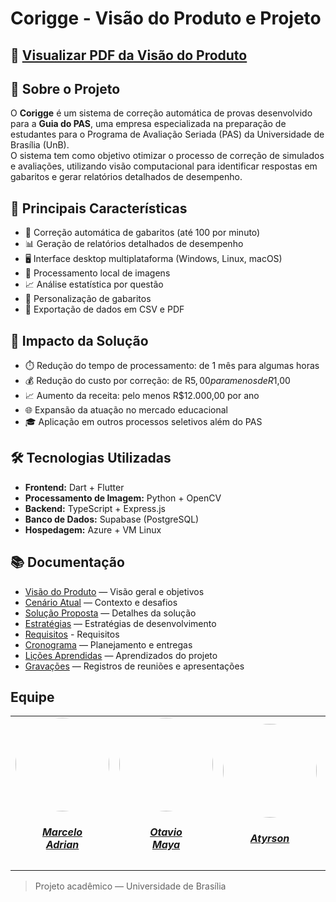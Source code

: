 # Corigge - Visão do Produto e Projeto

## 📄 [Visualizar PDF da Visão do Produto](assets/Visao_Produto.pdf)

## 🧠 Sobre o Projeto

O **Corigge** é um sistema de correção automática de provas desenvolvido para a **Guia do PAS**, uma empresa especializada na preparação de estudantes para o Programa de Avaliação Seriada (PAS) da Universidade de Brasília (UnB).  
O sistema tem como objetivo otimizar o processo de correção de simulados e avaliações, utilizando visão computacional para identificar respostas em gabaritos e gerar relatórios detalhados de desempenho.

## 🚀 Principais Características

- 🎯 Correção automática de gabaritos (até 100 por minuto)
- 📊 Geração de relatórios detalhados de desempenho
- 🖥️ Interface desktop multiplataforma (Windows, Linux, macOS)
- 📱 Processamento local de imagens
- 📈 Análise estatística por questão
- 🎨 Personalização de gabaritos
- 📑 Exportação de dados em CSV e PDF

## 🌟 Impacto da Solução

- ⏱️ Redução do tempo de processamento: de 1 mês para algumas horas
- 💰 Redução do custo por correção: de R$5,00 para menos de R$1,00
- 📈 Aumento da receita: pelo menos R$12.000,00 por ano
- 🌐 Expansão da atuação no mercado educacional
- 🎓 Aplicação em outros processos seletivos além do PAS

## 🛠️ Tecnologias Utilizadas

- **Frontend:** Dart + Flutter  
- **Processamento de Imagem:** Python + OpenCV  
- **Backend:** TypeScript + Express.js  
- **Banco de Dados:** Supabase (PostgreSQL)  
- **Hospedagem:** Azure + VM Linux

## 📚 Documentação

- [Visão do Produto](assets/visao_produto.pdf) — Visão geral e objetivos
- [Cenário Atual](cenario-atual.md) — Contexto e desafios
- [Solução Proposta](solucao-proposta.md) — Detalhes da solução
- [Estratégias](estrategias.md) — Estratégias de desenvolvimento
- [Requisitos](requisitos.md) - Requisitos
- [Cronograma](cronograma.md) — Planejamento e entregas
- [Lições Aprendidas](licoes-aprendidas.md) — Aprendizados do projeto
- [Gravações](gravacoes.md) — Registros de reuniões e apresentações

## Equipe

<center>
<table style="margin-left: auto; margin-right: auto;">
    <tr>
        <td align="center">
            <a href="https://github.com/Marcelo-Adrian">
                <img style="border-radius: 50%;" src="https://github.com/Marcelo-Adrian.png" width="150px;"/>
                <h5 class="text-center">Marcelo<br>Adrian</h5>
            </a>
        </td>
        <td align="center">
            <a href="https://github.com/knz13">
                <img style="border-radius: 50%;" src="https://github.com/knz13.png" width="150px;"/>
                <h5 class="text-center">Otavio<br>Maya</h5>
            </a>
        </td>
        <td align="center">
            <a href="https://github.com/Atyrson">
                <img style="border-radius: 50%;" src="https://github.com/Atyrson.png" width="150px;"/>
                <h5 class="text-center">Atyrson<br> </h5>
            </a>
        </td>
        <td align="center">
            <a href="https://github.com/nateejpg">
                <img style="border-radius: 50%;" src="https://github.com/nateejpg.png" width="150px;"/>
                <h5 class="text-center">Nathan<br>Abreu</h5>
            </a>
        </td>
        <td align="center">
            <a href="https://github.com/pedroslrn">
                <img style="border-radius: 50%;" src="https://github.com/pedroslrn.png" width="150px;"/>
                <h5 class="text-center">Pedro<br>Victor</h5>
            </a>
        </td>
         <td align="center">
            <a href="https://github.com/eduardoferre">
                <img style="border-radius: 50%;" src="https://github.com/eduardoferre.png" width="150px;"/>
                <h5 class="text-center">Eduardo<br>Ferreira</h5>
            </a>
        </td>
	<td align="center">
            <a href="https://github.com/Edzada">
                <img style="border-radius: 50%;" src="https://github.com/Edzada.png" width="150px;"/>
                <h5 class="text-center">Esdras<br>de Sousa</h5>
            </a>
        </td>
</table>
</center>

> Projeto acadêmico — Universidade de Brasília

